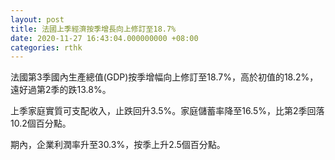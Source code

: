 ```yaml
---
layout: post
title: 法國上季經濟按季增長向上修訂至18.7%
date: 2020-11-27 16:43:04.000000000 +08:00
categories: rthk
---
```


法國第3季國內生產總值(GDP)按季增幅向上修訂至18.7%，高於初值的18.2%，遠好過第2季的跌13.8%。

上季家庭實質可支配收入，止跌回升3.5%。家庭儲蓄率降至16.5%，比第2季回落10.2個百分點。

期內，企業利潤率升至30.3%，按季上升2.5個百分點。
